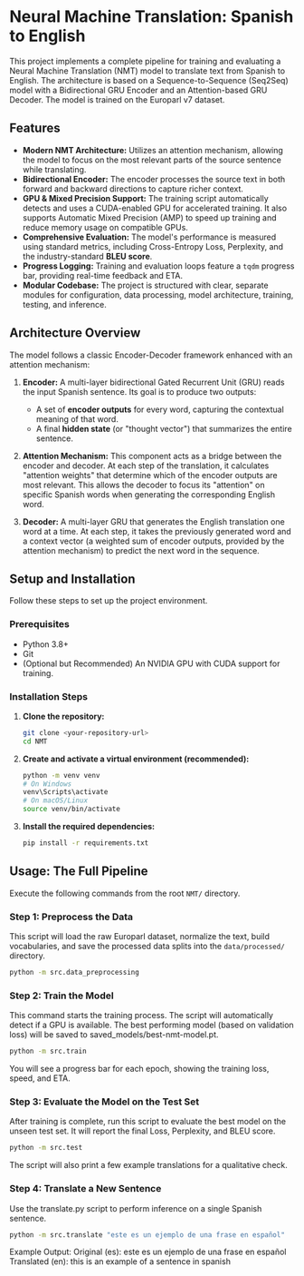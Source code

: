 # Neural Machine Translation: Spanish to English

This project implements a complete pipeline for training and evaluating a Neural Machine Translation (NMT) model to translate text from Spanish to English. The architecture is based on a Sequence-to-Sequence (Seq2Seq) model with a Bidirectional GRU Encoder and an Attention-based GRU Decoder. The model is trained on the Europarl v7 dataset.

## Features

-   **Modern NMT Architecture:** Utilizes an attention mechanism, allowing the model to focus on the most relevant parts of the source sentence while translating.
-   **Bidirectional Encoder:** The encoder processes the source text in both forward and backward directions to capture richer context.
-   **GPU & Mixed Precision Support:** The training script automatically detects and uses a CUDA-enabled GPU for accelerated training. It also supports Automatic Mixed Precision (AMP) to speed up training and reduce memory usage on compatible GPUs.
-   **Comprehensive Evaluation:** The model's performance is measured using standard metrics, including Cross-Entropy Loss, Perplexity, and the industry-standard **BLEU score**.
-   **Progress Logging:** Training and evaluation loops feature a `tqdm` progress bar, providing real-time feedback and ETA.
-   **Modular Codebase:** The project is structured with clear, separate modules for configuration, data processing, model architecture, training, testing, and inference.

## Architecture Overview

The model follows a classic Encoder-Decoder framework enhanced with an attention mechanism:

1.  **Encoder:** A multi-layer bidirectional Gated Recurrent Unit (GRU) reads the input Spanish sentence. Its goal is to produce two outputs:
    *   A set of **encoder outputs** for every word, capturing the contextual meaning of that word.
    *   A final **hidden state** (or "thought vector") that summarizes the entire sentence.

2.  **Attention Mechanism:** This component acts as a bridge between the encoder and decoder. At each step of the translation, it calculates "attention weights" that determine which of the encoder outputs are most relevant. This allows the decoder to focus its "attention" on specific Spanish words when generating the corresponding English word.

3.  **Decoder:** A multi-layer GRU that generates the English translation one word at a time. At each step, it takes the previously generated word and a context vector (a weighted sum of encoder outputs, provided by the attention mechanism) to predict the next word in the sequence.

## Setup and Installation

Follow these steps to set up the project environment.

### Prerequisites

-   Python 3.8+
-   Git
-   (Optional but Recommended) An NVIDIA GPU with CUDA support for training.

### Installation Steps

1.  **Clone the repository:**
    ```bash
    git clone <your-repository-url>
    cd NMT
    ```

2.  **Create and activate a virtual environment (recommended):**
    ```bash
    python -m venv venv
    # On Windows
    venv\Scripts\activate
    # On macOS/Linux
    source venv/bin/activate
    ```

3.  **Install the required dependencies:**
    ```bash
    pip install -r requirements.txt
    ```

## Usage: The Full Pipeline

Execute the following commands from the root `NMT/` directory.

### Step 1: Preprocess the Data

This script will load the raw Europarl dataset, normalize the text, build vocabularies, and save the processed data splits into the `data/processed/` directory.

```bash
python -m src.data_preprocessing
```

### Step 2: Train the Model

This command starts the training process. The script will automatically detect if a GPU is available. The best performing model (based on validation loss) will be saved to saved_models/best-nmt-model.pt.

```bash
python -m src.train
```

You will see a progress bar for each epoch, showing the training loss, speed, and ETA.

### Step 3: Evaluate the Model on the Test Set
After training is complete, run this script to evaluate the best model on the unseen test set. It will report the final Loss, Perplexity, and BLEU score.

```bash
python -m src.test
```

The script will also print a few example translations for a qualitative check.

### Step 4: Translate a New Sentence
Use the translate.py script to perform inference on a single Spanish sentence.

```bash
python -m src.translate "este es un ejemplo de una frase en español"
```

Example Output:
Original (es): este es un ejemplo de una frase en español
Translated (en): this is an example of a sentence in spanish

